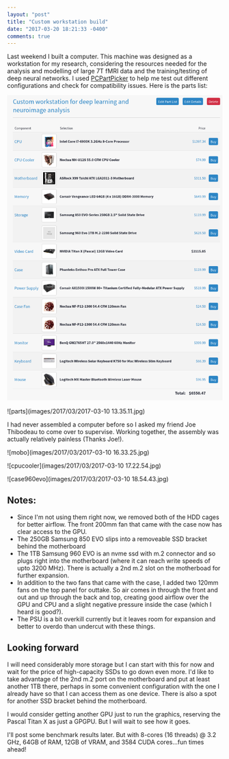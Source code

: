 ```yaml
---
layout: "post"
title: "Custom workstation build"
date: "2017-03-20 18:21:33 -0400"
comments: true
---
```

Last weekend I built a computer. This machine was designed as a workstation for my research, considering the resources needed for the analysis and modelling of large 7T fMRI data and the training/testing of deep neural networks. I used [PCPartPicker](https://ca.pcpartpicker.com) to help me test out different configurations and check for compatibility issues. Here is the parts list:

![parts list](images/2017/03/partslist.png)

![parts](images/2017/03/2017-03-10 13.35.11.jpg)

I had never assembled a computer before so I asked my friend Joe Thibodeau to come over to supervise. Working together, the assembly was actually relatively painless (Thanks Joe!).

![mobo](images/2017/03/2017-03-10 16.33.25.jpg)

![cpucooler](images/2017/03/2017-03-10 17.22.54.jpg)

![case960evo](images/2017/03/2017-03-10 18.54.43.jpg)

## Notes:

* Since I'm not using them right now, we removed both of the HDD cages for better airflow. The front 200mm fan that came with the case now has clear access to the GPU.
* The 250GB Samsung 850 EVO slips into a removeable SSD bracket behind the motherboard
* The 1TB Samsung 960 EVO is an nvme ssd with m.2 connector and so plugs right into the motherboard (where it can reach write speeds of upto 3200 MHz). There is actually a 2nd m.2 slot on the motherboad for further expansion.
* In addition to the two fans that came with the case, I added two 120mm fans on the top panel for outtake. So air comes in through the front and out and up through the back and top, creating good airflow over the GPU and CPU and a slight negative pressure inside the case (which I heard is good?).
* The PSU is a bit overkill currently but it leaves room for expansion and better to overdo than undercut with these things.

## Looking forward

I will need considerably more storage but I can start with this for now and wait for the price of high-capacity SSDs to go down even more. I'd like to take advantage of the 2nd m.2 port on the motherboard and put at least another 1TB there, perhaps in some convenient configuration with the one I already have so that I can access them as one device. There is also a spot for another SSD bracket behind the motherboard.

I would consider getting another GPU just to run the graphics, reserving the Pascal Titan X as just a GPGPU. But I will wait to see how it goes.

I'll post some benchmark results later. But with 8-cores (16 threads) @ 3.2 GHz, 64GB of RAM, 12GB of VRAM, and 3584 CUDA cores...fun times ahead!
